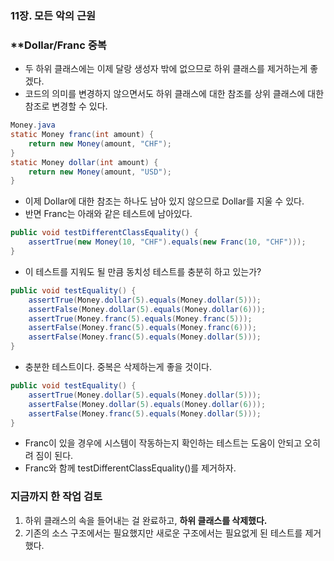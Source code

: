 ### 11장. 모든 악의 근원
### **Dollar/Franc 중복
- 두 하위 클래스에는 이제 달랑 생성자 밖에 없으므로 하위 클래스를 제거하는게 좋겠다. 
- 코드의 의미를 변경하지 않으면서도 하위 클래스에 대한 참조를 상위 클래스에 대한 참조로 변경할 수 있다. 
```java
Money.java
static Money franc(int amount) {
    return new Money(amount, "CHF");
}
static Money dollar(int amount) {
    return new Money(amount, "USD");
}
```
- 이제 Dollar에 대한 참조는 하나도 남아 있지 않으므로 Dollar를 지울 수 있다. 
- 반면 Franc는 아래와 같은 테스트에 남아있다. 
```java
public void testDifferentClassEquality() {
    assertTrue(new Money(10, "CHF").equals(new Franc(10, "CHF")));
}
```
- 이 테스트를 지워도 될 만큼 동치성 테스트를 충분히 하고 있는가?
```java
public void testEquality() {
    assertTrue(Money.dollar(5).equals(Money.dollar(5)));
    assertFalse(Money.dollar(5).equals(Money.dollar(6)));
    assertTrue(Money.franc(5).equals(Money.franc(5)));
    assertFalse(Money.franc(5).equals(Money.franc(6)));
    assertFalse(Money.franc(5).equals(Money.dollar(5)));
}
```
- 충분한 테스트이다. 중복은 삭제하는게 좋을 것이다. 
```java
public void testEquality() {
    assertTrue(Money.dollar(5).equals(Money.dollar(5)));
    assertFalse(Money.dollar(5).equals(Money.dollar(6)));
    assertFalse(Money.franc(5).equals(Money.dollar(5)));
}
```
- Franc이 있을 경우에 시스템이 작동하는지 확인하는 테스트는 도움이 안되고 오히려 짐이 된다. 
- Franc와 함께 testDifferentClassEquality()를 제거하자. 

### 지금까지 한 작업 검토
1. 하위 클래스의 속을 들어내는 걸 완료하고, **하위 클래스를 삭제했다.**
2. 기존의 소스 구조에서는 필요했지만 새로운 구조에서는 필요없게 된 테스트를 제거했다. 
